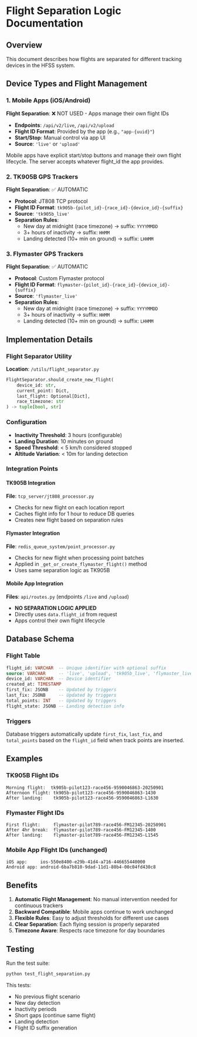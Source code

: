 # Flight Separation Logic Documentation

## Overview
This document describes how flights are separated for different tracking devices in the HFSS system.

## Device Types and Flight Management

### 1. Mobile Apps (iOS/Android)
**Flight Separation**: ❌ NOT USED - Apps manage their own flight IDs
- **Endpoints**: `/api/v2/live`, `/api/v2/upload`
- **Flight ID Format**: Provided by the app (e.g., `"app-{uuid}"`)
- **Start/Stop**: Manual control via app UI
- **Source**: `'live'` or `'upload'`

Mobile apps have explicit start/stop buttons and manage their own flight lifecycle. The server accepts whatever flight_id the app provides.

### 2. TK905B GPS Trackers
**Flight Separation**: ✅ AUTOMATIC
- **Protocol**: JT808 TCP protocol
- **Flight ID Format**: `tk905b-{pilot_id}-{race_id}-{device_id}-{suffix}`
- **Source**: `'tk905b_live'`
- **Separation Rules**:
  - New day at midnight (race timezone) → suffix: `YYYYMMDD`
  - 3+ hours of inactivity → suffix: `HHMM`
  - Landing detected (10+ min on ground) → suffix: `LHHMM`

### 3. Flymaster GPS Trackers
**Flight Separation**: ✅ AUTOMATIC
- **Protocol**: Custom Flymaster protocol
- **Flight ID Format**: `flymaster-{pilot_id}-{race_id}-{device_id}-{suffix}`
- **Source**: `'flymaster_live'`
- **Separation Rules**:
  - New day at midnight (race timezone) → suffix: `YYYYMMDD`
  - 3+ hours of inactivity → suffix: `HHMM`
  - Landing detected (10+ min on ground) → suffix: `LHHMM`

## Implementation Details

### Flight Separator Utility
**Location**: `/utils/flight_separator.py`

```python
FlightSeparator.should_create_new_flight(
    device_id: str,
    current_point: Dict,
    last_flight: Optional[Dict],
    race_timezone: str
) -> tuple[bool, str]
```

### Configuration
- **Inactivity Threshold**: 3 hours (configurable)
- **Landing Duration**: 10 minutes on ground
- **Speed Threshold**: < 5 km/h considered stopped
- **Altitude Variation**: < 10m for landing detection

### Integration Points

#### TK905B Integration
**File**: `tcp_server/jt808_processor.py`
- Checks for new flight on each location report
- Caches flight info for 1 hour to reduce DB queries
- Creates new flight based on separation rules

#### Flymaster Integration
**File**: `redis_queue_system/point_processor.py`
- Checks for new flight when processing point batches
- Applied in `_get_or_create_flymaster_flight()` method
- Uses same separation logic as TK905B

#### Mobile App Integration
**Files**: `api/routes.py` (endpoints `/live` and `/upload`)
- **NO SEPARATION LOGIC APPLIED**
- Directly uses `data.flight_id` from request
- Apps control their own flight lifecycle

## Database Schema

### Flight Table
```sql
flight_id: VARCHAR  -- Unique identifier with optional suffix
source: VARCHAR     -- 'live', 'upload', 'tk905b_live', 'flymaster_live'
device_id: VARCHAR  -- Device identifier
created_at: TIMESTAMP
first_fix: JSONB    -- Updated by triggers
last_fix: JSONB     -- Updated by triggers
total_points: INT   -- Updated by triggers
flight_state: JSONB -- Landing detection info
```

### Triggers
Database triggers automatically update `first_fix`, `last_fix`, and `total_points` based on the `flight_id` field when track points are inserted.

## Examples

### TK905B Flight IDs
```
Morning flight:  tk905b-pilot123-race456-9590046863-20250901
Afternoon flight: tk905b-pilot123-race456-9590046863-1430
After landing:    tk905b-pilot123-race456-9590046863-L1630
```

### Flymaster Flight IDs
```
First flight:     flymaster-pilot789-race456-FM12345-20250901
After 4hr break:  flymaster-pilot789-race456-FM12345-1400
After landing:    flymaster-pilot789-race456-FM12345-L1545
```

### Mobile App Flight IDs (unchanged)
```
iOS app:     ios-550e8400-e29b-41d4-a716-446655440000
Android app: android-6ba7b810-9dad-11d1-80b4-00c04fd430c8
```

## Benefits

1. **Automatic Flight Management**: No manual intervention needed for continuous trackers
2. **Backward Compatible**: Mobile apps continue to work unchanged
3. **Flexible Rules**: Easy to adjust thresholds for different use cases
4. **Clear Separation**: Each flying session is properly separated
5. **Timezone Aware**: Respects race timezone for day boundaries

## Testing

Run the test suite:
```bash
python test_flight_separation.py
```

This tests:
- No previous flight scenario
- New day detection
- Inactivity periods
- Short gaps (continue same flight)
- Landing detection
- Flight ID suffix generation